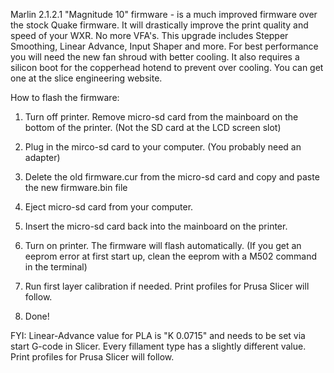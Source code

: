 Marlin 2.1.2.1 "Magnitude 10" firmware - is a much improved firmware over the stock Quake firmware. It will drastically improve the print quality and speed of your WXR. No more VFA's.
This upgrade includes Stepper Smoothing, Linear Advance, Input Shaper and more. For best performance you will need the new fan shroud with better cooling. It also requires
a silicon boot for the copperhead hotend to prevent over cooling. You can get one at the slice engineering website.

How to flash the firmware:

1. Turn off printer. Remove micro-sd card from the mainboard on the bottom of the printer. (Not the SD card at the LCD screen slot)
2. Plug in the mirco-sd card to your computer. (You probably need an adapter)
3. Delete the old firmware.cur from the micro-sd card and copy and paste the new firmware.bin file
4. Eject micro-sd card from your computer.
5. Insert the micro-sd card back into the mainboard on the printer.
6. Turn on printer. The firmware will flash automatically. (If you get an eeprom error at first start up, clean the eeprom with a M502 command in the terminal)
7. Run first layer calibration if needed. Print profiles for Prusa Slicer will follow.

9. Done!

FYI: Linear-Advance value for PLA is "K 0.0715" and needs to be set via start G-code in Slicer. Every fillament type has a slightly different value.   
Print profiles for Prusa Slicer will follow. 

 
